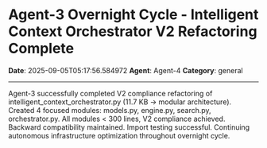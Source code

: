 # Agent-3 Overnight Cycle - Intelligent Context Orchestrator V2 Refactoring Complete

**Date**: 2025-09-05T05:17:56.584972
**Agent**: Agent-4
**Category**: general

---

Agent-3 successfully completed V2 compliance refactoring of intelligent_context_orchestrator.py (11.7 KB → modular architecture). Created 4 focused modules: models.py, engine.py, search.py, orchestrator.py. All modules < 300 lines, V2 compliance achieved. Backward compatibility maintained. Import testing successful. Continuing autonomous infrastructure optimization throughout overnight cycle.
